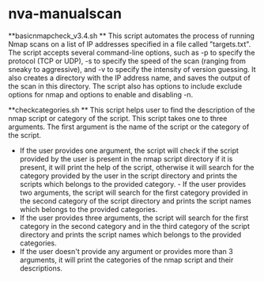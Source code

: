 # nva-manualscan

**basicnmapcheck_v3.4.sh
**
This script automates the process of running Nmap scans on a list of IP addresses specified in a file called "targets.txt". The script accepts several command-line options, such as -p to specify the protocol (TCP or UDP), -s to specify the speed of the scan (ranging from sneaky to aggressive), and -v to specify the intensity of version guessing. It also creates a directory with the IP address name, and saves the output of the scan in this directory. The script also has options to include exclude options for nmap and options to enable and disabling -n.

**checkcategories.sh
**
This script helps user to find the description of the nmap script or category of the script. 
This script takes one to three arguments. The first argument is the name of the script or the category of the script. 
- If the user provides one argument, the script will check if the script provided by the user is present in the nmap script directory if it is present, it will print the help of the script, otherwise it will search for the category provided by the user in the script directory and prints the scripts which belongs to the provided category.  - If the user provides two arguments, the script will search for the first category provided in the second category of the script directory and prints the script names which belongs to the provided categories. 
- If the user provides three arguments, the script will search for the first category in the second category and in the third category of the script directory and prints the script names which belongs to the provided categories. 
- If the user doesn't provide any argument or provides more than 3 arguments, it will print the categories of the nmap script and their descriptions.
